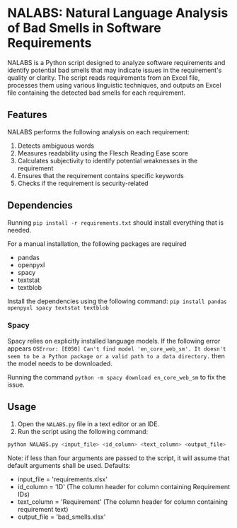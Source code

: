 # NALABS: Natural Language Analysis of Bad Smells in Software Requirements

NALABS is a Python script designed to analyze software requirements and identify potential bad smells that may indicate issues in the requirement's quality or clarity. The script reads requirements from an Excel file, processes them using various linguistic techniques, and outputs an Excel file containing the detected bad smells for each requirement.

## Features

NALABS performs the following analysis on each requirement:

1. Detects ambiguous words
2. Measures readability using the Flesch Reading Ease score
3. Calculates subjectivity to identify potential weaknesses in the requirement
4. Ensures that the requirement contains specific keywords
5. Checks if the requirement is security-related

## Dependencies

Running `pip install -r requirements.txt` should install everything that is needed. 

For a manual installation, the following packages are required

- pandas
- openpyxl
- spacy
- textstat
- textblob

Install the dependencies using the following command:
`pip install pandas openpyxl spacy textstat textblob`

### Spacy
Spacy relies on explicitly installed language models. If the following error appears
```OSError: [E050] Can't find model 'en_core_web_sm'. It doesn't seem to be a Python package or a valid path to a data directory.``` then the model needs to be downloaded. 

Running the command `python -m spacy download en_core_web_sm` to fix the issue.

## Usage

1. Open the `NALABS.py` file in a text editor or an IDE.
2. Run the script using the following command:

```bash
python NALABS.py <input_file> <id_column> <text_column> <output_file>
```
Note: if less than four arguments are passed to the script, it will assume that default arguments shall be used.
Defaults:
- input_file = 'requirements.xlsx'
- id_column = 'ID' (The column header for column containing Requirement IDs)
- text_column = 'Requirement' (The column header for column containing requirement text)
- output_file = 'bad_smells.xlsx' 
